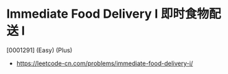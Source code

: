 # Immediate Food Delivery I 即时食物配送 I

[0001291] (Easy) (Plus)

- https://leetcode-cn.com/problems/immediate-food-delivery-i/
